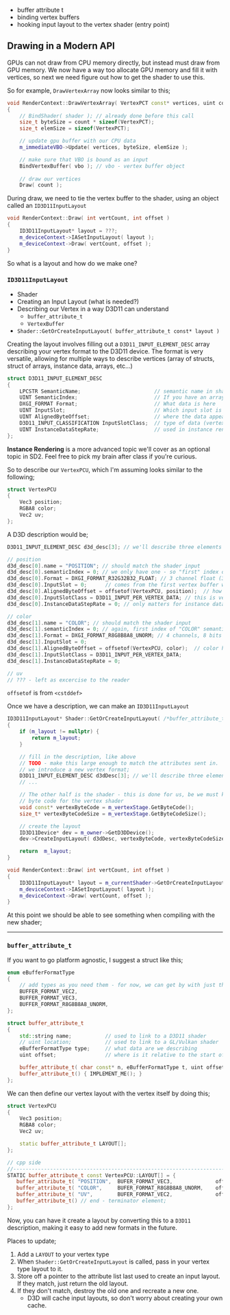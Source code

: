 - buffer attribute t
- binding vertex buffers
- hooking input layout to the vertex shader (entry point)

## Drawing in a Modern API

GPUs can not draw from CPU memory directly, but instead must draw from GPU memory.  We now have a way 
too allocate GPU memory and fill it with vertices, so next we need figure out how to get the shader to use this.

So for example, `DrawVertexArray` now looks similar to this;

```cpp
void RenderContext::DrawVertexArray( VertexPCT const* vertices, uint count )
{
	// BindShader( shader ); // already done before this call
	size_t byteSize = count * sizeof(VertexPCT); 
	size_t elemSize = sizeof(VertexPCT); 

	// update gpu buffer with our CPU data
	m_immediateVBO->Update( vertices, byteSize, elemSize ); 

	// make sure that VBO is bound as an input
	BindVertexBuffer( vbo ); // vbo - vertex buffer object
	
	// draw our vertices
	Draw( count ); 				
```

During draw, we need to tie the vertex buffer to the shader, using an object called an `ID3D11InputLayout` 

```cpp
void RenderContext::Draw( int vertCount, int offset )
{
	ID3D11InputLayout* layout = ???; 
	m_deviceContext->IASetInputLayout( layout ); 
	m_deviceContext->Draw( vertCount, offset ); 
}
```

So what is a layout and how do we make one?


### `ID3D11InputLayout`

- Shader
- Creating an Input Layout (what is needed?)
- Describing our Vertex in a way D3D11 can understand
  - `buffer_attribute_t`
  - `VertexBuffer`
- `Shader::GetOrCreateInputLayout( buffer_attribute_t const* layout )`

Creating the layout involves filling out a `D3D11_INPUT_ELEMENT_DESC` array describing your vertex
format to the D3D11 device.  The format is very versatile, allowing for multiple ways to describe 
vertices (array of structs, struct of arrays, instance data, arrays, etc...)

```cpp
struct D3D11_INPUT_ELEMENT_DESC
{
	LPCSTR SemanticName;						// semantic name in shader of the data we're bindnig to; 
	UINT SemanticIndex;							// If you have an array, which index of the area are we binding to
	DXGI_FORMAT Format;							// What data is here
	UINT InputSlot;								// Which input slot is the data coming from (where you bind your stream)
	UINT AlignedByteOffset;						// where the data appears from start of a vertex
	D3D11_INPUT_CLASSIFICATION InputSlotClass;	// type of data (vertex or instance)
    UINT InstanceDataStepRate;					// used in instance rendering to describe when we move this data forward
};
```

**Instance Rendering** is a more advanced topic we'll cover as an optional topic in SD2.  Feel free to pick my brain after class if you're curious.

So to describe our `VertexPCU`, which I'm assuming looks similar to the following; 

```cpp
struct VertexPCU
{
	Vec3 position;
	RGBA8 color; 
	Vec2 uv; 
};
```

A D3D description would be;

```cpp
D3D11_INPUT_ELEMENT_DESC d3d_desc[3]; // we'll describe three elements

// position
d3d_desc[0].name = "POSITION"; // should match the shader input
d3d_desc[0].semanticIndex = 0; // we only have one - so "first" index of the array
d3d_desc[0].Format = DXGI_FORMAT_R32G32B32_FLOAT; // 3 channel float (32-bit floats)
d3d_desc[0].InputSlot = 0; 		// comes from the first vertex buffer we're binding
d3d_desc[0].AlignedByteOffset = offsetof(VertexPCU, position);  // how far is position from the start of VertexPCU (0)
d3d_desc[0].InputSlotClass = D3D11_INPUT_PER_VERTEX_DATA; // this is vertex data
d3d_desc[0].InstanceDataStepRate = 0; // only matters for instance data

// color
d3d_desc[1].name = "COLOR"; // should match the shader input
d3d_desc[1].semanticIndex = 0; // again, first index of "COLOR" semantic (non-array)
d3d_desc[1].Format = DXGI_FORMAT_R8G8B8A8_UNORM; // 4 channels, 8 bits per channel.  Value is a "unsigned normal", ie, treat values 0 to 255 as 0 to 1
d3d_desc[1].InputSlot = 0; 		
d3d_desc[1].AlignedByteOffset = offsetof(VertexPCU, color);  // color has a different offset
d3d_desc[1].InputSlotClass = D3D11_INPUT_PER_VERTEX_DATA; 
d3d_desc[1].InstanceDataStepRate = 0; 

// uv
// ??? - left as excercise to the reader
```

`offsetof` is from `<cstddef>`

Once we have a description, we can make an `ID3D11InputLayout`

```cpp
ID3D11InputLayout* Shader::GetOrCreateInputLayout( /*buffer_attribute_t const* attributes*/ )
{
	if (m_layout != nullptr) {
		return m_layout; 
	}

	// fill in the description, like above
	// TODO - make this large enough to match the attributes sent in.  Will matter when
	// we introduce a new vertex format; 
	D3D11_INPUT_ELEMENT_DESC d3dDesc[3]; // we'll describe three elements
	// ...

	// The other half is the shader - this is done for us, be we must keep the
	// byte code for the vertex shader
	void const* vertexByteCode = m_vertexStage.GetByteCode();
	size_t* vertexByteCodeSize = m_vertexStage.GetByteCodeSize(); 

	// create the layout
	ID3D11Device* dev = m_owner->GetD3DDevice();
	dev->CreateInputLayout( d3dDesc, vertexByteCode, vertexByteCodeSize, &m_layout );

	return  m_layout; 
}
```

```cpp
void RenderContext::Draw( int vertCount, int offset )
{
	ID3D11InputLayout* layout = m_currentShader->GetOrCreateInputLayout( /*VertexPCU::LAYOUT*/ );  
	m_deviceContext->IASetInputLayout( layout ); 
	m_deviceContext->Draw( vertCount, offset ); 
}
```

At this point we should be able to see something when compiling with the new shader; 

------

### `buffer_attribute_t`
If you want to go platform agnostic, I suggest a struct like this;

```cpp
enum eBufferFormatType
{
	// add types as you need them - for now, we can get by with just this
	BUFFER_FORMAT_VEC2, 				
	BUFFER_FORMAT_VEC3, 
	BUFFER_FORMAT_R8G8B8A8_UNORM,
};

struct buffer_attribute_t
{
	std::string name; 			// used to link to a D3D11 shader
	// uint location; 			// used to link to a GL/Vulkan shader 
	eBufferFormatType type;		// what data are we describing
	uint offset; 				// where is it relative to the start of a vertex

	buffer_attribute_t( char const* n, eBufferFormatType t, uint offset o ) { IMPLEMENT_ME(); }
	buffer_attribute_t() { IMPLEMENT_ME(); }
};
```

We can then define our vertex layout with the vertex itself by doing this;

```cpp
struct VertexPCU
{
	Vec3 position;
	RGBA8 color;
	Vec2 uv; 

	static buffer_attribute_t LAYOUT[]; 
};

// cpp side
//------------------------------------------------------------------------
STATIC buffer_attribute_t const VertexPCU::LAYOUT[] = {
   buffer_attribute_t( "POSITION",  BUFER_FORMAT_VEC3,      		offsetof(VertexPCU, position) ), 
   buffer_attribute_t( "COLOR",     BUFER_FORMAT_R8G8B8A8_UNORM, 	offsetof(VertexPCU, color) ), 
   buffer_attribute_t( "UV",        BUFER_FORMAT_VEC2,      		offsetof(VertexPCU, uv) ), 
   buffer_attribute_t() // end - terminator element; 
};
```

Now, you can have it create a layout by converting this to a `D3D11` description, making it easy to add
new formats in the future.

Places to update;

1. Add a `LAYOUT` to your vertex type
2. When `Shader::GetOrCreateInputLayout` is called, pass in your vertex type layout to it. 
3. Store off a pointer to the attribute list last used to create an input layout.  If they match, just return the old layout.
4. If they don't match, destroy the old one and recreate a new one. 
   - D3D will cache input layouts, so don't worry about creating your own cache.





